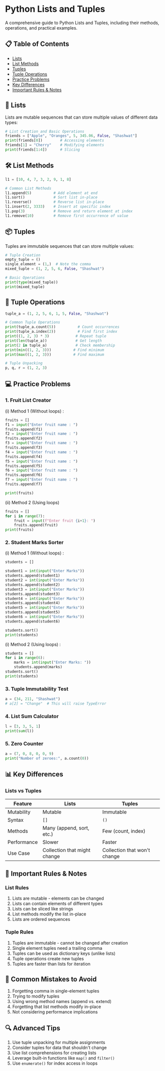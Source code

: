 # Python Lists and Tuples

A comprehensive guide to Python Lists and Tuples, including their methods, operations, and practical examples.

## 📋 Table of Contents

- [Lists](#lists)
- [List Methods](#list-methods)
- [Tuples](#tuples)
- [Tuple Operations](#tuple-operations)
- [Practice Problems](#practice-problems)
- [Key Differences](#key-differences)
- [Important Rules & Notes](#important-rules--notes)

## 📝 Lists

Lists are mutable sequences that can store multiple values of different data types:

```python
# List Creation and Basic Operations
friends = ["Apple", "Oranges", 5, 345.06, False, "Shashwat"]
print(friends[0])        # Accessing elements
friends[1] = "Cherry"    # Modifying elements
print(friends[1:4])      # Slicing
```

## 🛠️ List Methods

```python
l1 = [10, 4, 7, 3, 2, 9, 1, 8]

# Common List Methods
l1.append(5)          # Add element at end
l1.sort()             # Sort list in-place
l1.reverse()          # Reverse list in-place
l1.insert(2, 3333)    # Insert at specific index
l1.pop(3)             # Remove and return element at index
l1.remove(10)         # Remove first occurrence of value
```

## 📦 Tuples

Tuples are immutable sequences that can store multiple values:

```python
# Tuple Creation
empty_tuple = ()
single_element = (1,)  # Note the comma
mixed_tuple = (1, 2, 5, 6, False, "Shashwat")

# Basic Operations
print(type(mixed_tuple))
print(mixed_tuple)
```

## 🔧 Tuple Operations

```python
tuple_a = (1, 2, 5, 6, 1, 5, False, "Shashwat")

# Common Tuple Operations
print(tuple_a.count(5))          # Count occurrences
print(tuple_a.index(2))          # Find first index
print((1, 2, 3) * 3)            # Repeat tuple
print(len(tuple_a))             # Get length
print(2 in tuple_a)             # Check membership
print(min((1, 2, 3)))          # Find minimum
print(max((1, 2, 3)))          # Find maximum

# Tuple Unpacking
p, q, r = (1, 2, 3)
```

## 💻 Practice Problems

### 1. Fruit List Creator

(i) Method 1 (Without loops) :

```python
fruits = []
f1 = input("Enter fruit name : ")
fruits.append(f1)
f2 = input("Enter fruit name : ")
fruits.append(f2)
f3 = input("Enter fruit name : ")
fruits.append(f3)
f4 = input("Enter fruit name : ")
fruits.append(f4)
f5 = input("Enter fruit name : ")
fruits.append(f5)
f6 = input("Enter fruit name : ")
fruits.append(f6)
f7 = input("Enter fruit name : ")
fruits.append(f7)

print(fruits)
```

(ii) Method 2 (Using loops)

```python
fruits = []
for i in range(7):
    fruit = input(f"Enter fruit {i+1}: ")
    fruits.append(fruit)
print(fruits)
```

### 2. Student Marks Sorter

(i) Method 1 (Without loops) :

```python
students = []

student1 = int(input("Enter Marks"))
students.append(student1)
student2 = int(input("Enter Marks"))
students.append(student2)
student3 = int(input("Enter Marks"))
students.append(student3)
student4 = int(input("Enter Marks"))
students.append(student4)
student5 = int(input("Enter Marks"))
students.append(student5)
student6 = int(input("Enter Marks"))
students.append(student6)

students.sort()
print(students)
```

(i) Method 2 (Using loops) :

```python
students = []
for i in range(6):
    marks = int(input("Enter Marks: "))
    students.append(marks)
students.sort()
print(students)
```

### 3. Tuple Immutability Test

```python
a = (34, 211, "Shashwat")
# a[2] = "Change"  # This will raise TypeError
```

### 4. List Sum Calculator

```python
l = [3, 3, 5, 1]
print(sum(l))
```

### 5. Zero Counter

```python
a = (7, 0, 8, 0, 0, 9)
print("Number of zeroes:", a.count(0))
```

## 📊 Key Differences

### Lists vs Tuples

| Feature     | Lists                        | Tuples                       |
| ----------- | ---------------------------- | ---------------------------- |
| Mutability  | Mutable                      | Immutable                    |
| Syntax      | `[]`                         | `()`                         |
| Methods     | Many (append, sort, etc.)    | Few (count, index)           |
| Performance | Slower                       | Faster                       |
| Use Case    | Collection that might change | Collection that won't change |

## 📝 Important Rules & Notes

### List Rules

1. Lists are mutable - elements can be changed
2. Lists can contain elements of different types
3. Lists can be sliced like strings
4. List methods modify the list in-place
5. Lists are ordered sequences

### Tuple Rules

1. Tuples are immutable - cannot be changed after creation
2. Single element tuples need a trailing comma
3. Tuples can be used as dictionary keys (unlike lists)
4. Tuple operations create new tuples
5. Tuples are faster than lists for iteration

## 🚫 Common Mistakes to Avoid

1. Forgetting comma in single-element tuples
2. Trying to modify tuples
3. Using wrong method names (append vs. extend)
4. Forgetting that list methods modify in-place
5. Not considering performance implications

## 🔍 Advanced Tips

1. Use tuple unpacking for multiple assignments
2. Consider tuples for data that shouldn't change
3. Use list comprehensions for creating lists
4. Leverage built-in functions like `map()` and `filter()`
5. Use `enumerate()` for index access in loops
